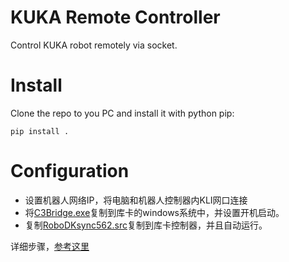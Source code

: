 # KUKA Remote Controller

Control KUKA robot remotely via socket.

# Install

Clone the repo to you PC and install it with python pip:

```
pip install .
```

# Configuration
- 设置机器人网络IP，将电脑和机器人控制器内KLI网口连接
- 将[C3Bridge.exe](./application/C3Bridge.exe)复制到库卡的windows系统中，并设置开机启动。
- 复制[RoboDKsync562.src](./application/RoboDKsync562.src)复制到库卡控制器，并且自动运行。

详细步骤，[参考这里](./application/KUKARobotConfig.pdf)